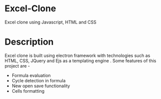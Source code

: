 # Excel-Clone
Excel clone using Javascript, HTML and CSS

# Description

Excel clone is built using electron framework with technologies such as HTML, CSS, JQuery and Ejs as a templating engine .
Some features of this project are -
* Formula evaluation
* Cycle detection in formula
* New open save functionality
* Cells formatting

 
